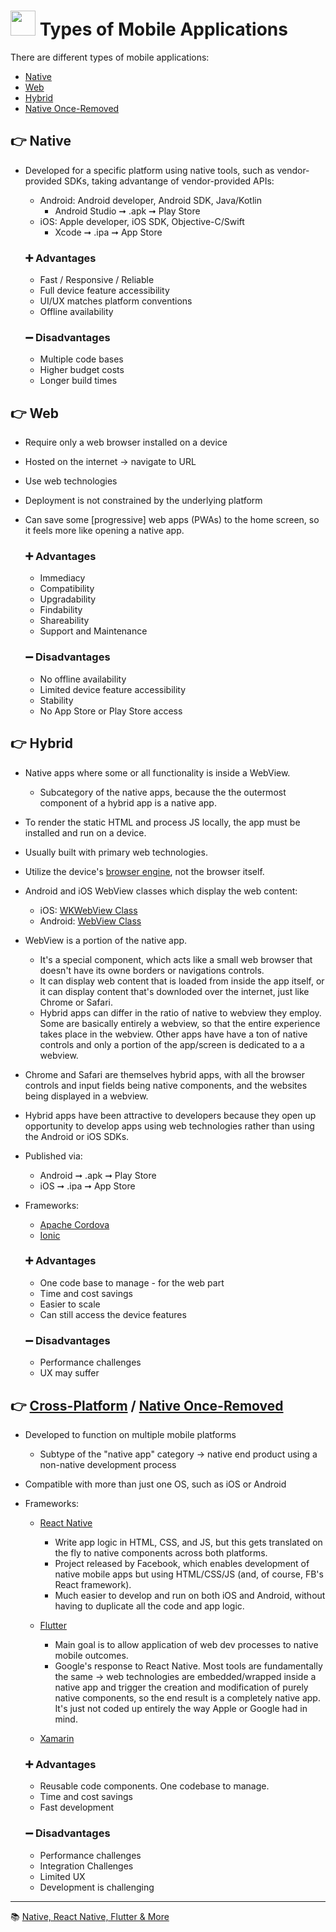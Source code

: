 # <img src="https://user-images.githubusercontent.com/70295997/216807308-1147d149-9201-41b6-ba21-c37cf9a692a7.png" width=40> Types of Mobile Applications

There are different types of mobile applications:
- [Native](https://github.com/lana-20/mobile-app-types/edit/main/README.md#-native)
- [Web](https://github.com/lana-20/mobile-app-types/edit/main/README.md#-web) 
- [Hybrid](https://github.com/lana-20/mobile-app-types/edit/main/README.md#-hybrid)
- [Native Once-Removed](https://github.com/lana-20/mobile-app-types/edit/main/README.md#-cross-platform--native-once-removed)

## 👉 Native

- Developed for a specific platform using native tools, such as vendor-provided SDKs, taking advantange of vendor-provided APIs:
  - Android: Android developer, Android SDK, Java/Kotlin
    - Android Studio ➞ .apk ➞ Play Store
  - iOS: Apple developer, iOS SDK, Objective-C/Swift
    - Xcode ➞ .ipa ➞ App Store
  
  ### ➕ Advantages
  - Fast / Responsive / Reliable
  - Full device feature accessibility
  - UI/UX matches platform conventions
  - Offline availability
  
  ### ➖ Disadvantages
  - Multiple code bases
  - Higher budget costs
  - Longer build times

## 👉 Web

- Require only a web browser installed on a device
- Hosted on the internet → navigate to URL
- Use web technologies
- Deployment is not constrained by the underlying platform
- Can save some [progressive] web apps (PWAs) to the home screen, so it feels more like opening a native app.
  
  ### ➕ Advantages
  - Immediacy
  - Compatibility
  - Upgradability
  - Findability
  - Shareability
  - Support and Maintenance
  
  ### ➖ Disadvantages
  - No offline availability
  - Limited device feature accessibility
  - Stability
  - No App Store or Play Store access

## 👉 Hybrid

- Native apps where some or all functionality is inside a WebView.
  - Subcategory of the native apps, because the the outermost component of a hybrid app is a native app.
- To render the static HTML and process JS locally, the app must be installed and run on a device.
- Usually built with primary web technologies.
- Utilize the device's [browser engine](https://en.wikipedia.org/wiki/Browser_engine), not the browser itself.
- Android and iOS WebView classes which display the web content:
  - iOS: [WKWebView Class](https://developer.apple.com/documentation/webkit/wkwebview)
  - Android: [WebView Class](https://developer.android.com/develop/ui/views/layout/webapps/webview)
- WebView is a portion of the native app. 
  - It's a special component, which acts like a small web browser that doesn't have its owne borders or navigations controls.
  - It can display web content that is loaded from inside the app itself, or it can display content that's downloded over the internet, just like Chrome or Safari.
  - Hybrid apps can differ in the ratio of native to webview they employ. Some are basically entirely a webview, so that the entire experience takes place in the webview. Other apps have have a ton of native controls and only a portion of the app/screen is dedicated to a a webview.
- Chrome and Safari are themselves hybrid apps, with all the browser controls and input fields being native components, and the websites being displayed in a webview.
- Hybrid apps have been attractive to developers because they open up opportunity to develop apps using web technologies rather than using the Android or iOS SDKs.
- Published via:
    - Android ➞ .apk ➞ Play Store
    - iOS ➞ .ipa ➞ App Store
- Frameworks:
  - [Apache Cordova](https://cordova.apache.org/)
  - [Ionic](https://ionic.io/)
  
  ### ➕ Advantages
  - One code base to manage - for the web part
  - Time and cost savings
  - Easier to scale
  - Can still access the device features
  
  ### ➖ Disadvantages
  - Performance challenges
  - UX may suffer

## 👉 [Cross-Platform](https://ionic.io/resources/articles/ionic-vs-react-native-a-comparison-guide) / [Native Once-Removed](https://github.com/lana-20/native-once-removed-apps/tree/main#readme)
- Developed to function on multiple mobile platforms
  - Subtype of the "native app" category → native end product using a non-native development process
- Compatible with more than just one OS, such as iOS or Android
- Frameworks:
  - [React Native](https://reactnative.dev/) 
    - Write app logic in HTML, CSS, and JS, but this gets translated on the fly to native components across both platforms.
    - Project released by Facebook, which enables development of native mobile apps but using HTML/CSS/JS (and, of course, FB's React framework).
    - Much easier to develop and run on both iOS and Android, without having to duplicate all the code and app logic.
  - [Flutter](https://flutter.dev/)
    - Main goal is to allow application of web dev processes to native mobile outcomes.
    - Google's response to React Native. Most tools are fundamentally the same → web technologies are embedded/wrapped inside a native app and trigger the creation and modification of purely native components, so the end result is a completely native app. It's just not coded up entirely the way Apple or Google had in mind.

  - [Xamarin](https://dotnet.microsoft.com/en-us/apps/xamarin)
  
  ### ➕ Advantages
  - Reusable code components. One codebase to manage.
  - Time and cost savings
  - Fast development
  
  ### ➖ Disadvantages
  - Performance challenges
  - Integration Challenges
  - Limited UX
  - Development is challenging

----
📚 [Native, React Native, Flutter & More](https://github.com/lana-20/native-reactnative-flutter)
